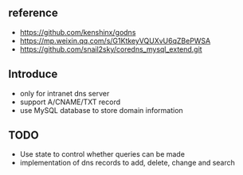 ## reference
- https://github.com/kenshinx/godns
- https://mp.weixin.qq.com/s/G1KtkeyVQUXvU6qZBePWSA
- https://github.com/snail2sky/coredns_mysql_extend.git 

## Introduce
- only for intranet dns server
- support A/CNAME/TXT record
- use MySQL database to store domain information

## TODO
- Use state to control whether queries can be made
- implementation of dns records to add, delete, change and search
